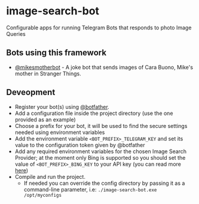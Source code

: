# image-search-bot
Configurable apps for running Telegram Bots that responds to photo Image Queries

## Bots using this framework

 * [@mikesmotherbot](https://telegram.me/mikesmother_bot) - A joke bot that sends images of Cara Buono, Mike's mother in Stranger Things.

## Deveopment
 
 * Register your bot(s) using [@botfather](https://telegram.me/botfather).
 * Add a configuration file inside the project directory (use the one provided as an example)
 * Choose a prefix for your bot, it will be used to find the secure settings needed using environment variables
 * Add the environment variable `<BOT_PREFIX>_TELEGRAM_KEY` and set its value to the configuration token given by @botfather
 * Add any required environment variables for the chosen Image Search Provider; at the moment only Bing is supported so you should set the value of `<BOT_PREFIX>_BING_KEY` to your API key (you can read more [here](https://docs.microsoft.com/en-us/azure/cognitive-services/bing-web-search/))
 * Compile and run the project.
    * If needed you can override the config directory by passing it as a command-line parameter, i.e: `./image-search-bot.exe /opt/myconfigs`
